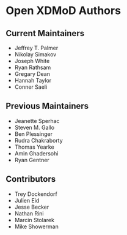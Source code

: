 # Open XDMoD Authors

## Current Maintainers

- Jeffrey T. Palmer
- Nikolay Simakov
- Joseph White
- Ryan Rathsam
- Gregary Dean
- Hannah Taylor
- Conner Saeli

## Previous Maintainers

- Jeanette Sperhac
- Steven M. Gallo
- Ben Plessinger
- Rudra Chakraborty
- Thomas Yearke
- Amin Ghadersohi
- Ryan Gentner

## Contributors

- Trey Dockendorf
- Julien Eid
- Jesse Becker
- Nathan Rini
- Marcin Stolarek
- Mike Showerman
